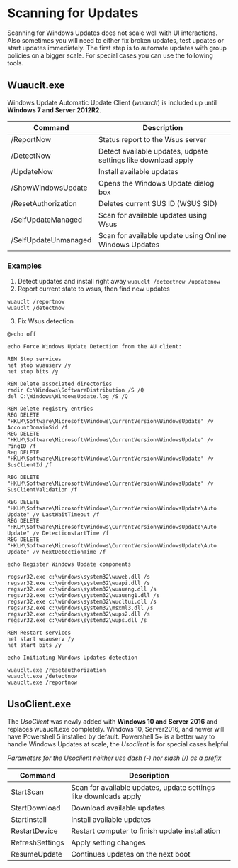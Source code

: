 # Scanning for Updates
Scanning for Windows Updates does not scale well with UI interactions. Also sometimes you will need to either fix broken updates, test updates or start updates immediately. The first step is to automate updates with group policies on a bigger scale. For special cases you can use the following tools.

## Wuauclt.exe
Windows Update Automatic Update Client (_wuauclt_) is included up until **Windows 7 and Server 2012R2**. 

Command | Description
--------|------------
/ReportNow | Status report to the Wsus server
/DetectNow | Detect available updates, udpate settings like download apply
/UpdateNow | Install available updates
/ShowWindowsUpdate | Opens the Windows Update dialog box
/ResetAuthorization | Deletes current SUS ID (WSUS SID)
/SelfUpdateManaged | Scan for available updates using Wsus
/SelfUpdateUnmanaged | Scan for available update using Online Windows Updates

### Examples
1. Detect updates and install right away `wuauclt /detectnow /updatenow` 
2. Report current state to wsus, then find new updates 
  ```shell
  wuauclt /reportnow
  wuauclt /detectnow
  ```
3. Fix Wsus detection
  ```shell
  @echo off

  echo Force Windows Update Detection from the AU client:

  REM Stop services
  net stop wuauserv /y
  net stop bits /y

  REM Delete associated directories
  rmdir C:\Windows\SoftwareDistribution /S /Q
  del C:\Windows\WindowsUpdate.log /S /Q

  REM Delete registry entries
  REG DELETE "HKLM\Software\Microsoft\Windows\CurrentVersion\WindowsUpdate" /v AccountDomainSid /f
  REG DELETE "HKLM\Software\Microsoft\Windows\CurrentVersion\WindowsUpdate" /v PingID /f
  Reg DELETE "HKLM\Software\Microsoft\Windows\CurrentVersion\WindowsUpdate" /v SusClientId /f

  REG DELETE "HKLM\Software\Microsoft\Windows\CurrentVersion\WindowsUpdate" /v SusClientValidation /f

  REG DELETE "HKLM\Software\Microsoft\Windows\CurrentVersion\WindowsUpdate\Auto Update" /v LastWaitTimeout /f
  REG DELETE "HKLM\Software\Microsoft\Windows\CurrentVersion\WindowsUpdate\Auto Update" /v DetectionstartTime /f
  REG DELETE "HKLM\Software\Microsoft\Windows\CurrentVersion\WindowsUpdate\Auto Update" /v NextDetectionTime /f

  echo Register Windows Update components

  regsvr32.exe c:\windows\system32\wuweb.dll /s
  regsvr32.exe c:\windows\system32\wuapi.dll /s
  regsvr32.exe c:\windows\system32\wuaueng.dll /s
  regsvr32.exe c:\windows\system32\wuaueng1.dll /s
  regsvr32.exe c:\windows\system32\wucltui.dll /s
  regsvr32.exe c:\windows\system32\msxml3.dll /s
  regsvr32.exe c:\windows\system32\wups2.dll /s
  regsvr32.exe c:\windows\system32\wups.dll /s

  REM Restart services
  net start wuauserv /y
  net start bits /y

  echo Initiating Windows Updates detection

  wuauclt.exe /resetauthorization
  wuauclt.exe /detectnow
  wuauclt.exe /reportnow
  ```
  
## UsoClient.exe
The _UsoClient_ was newly added with **Windows 10 and Server 2016** and replaces wuauclt.exe completely. Windows 10, Server2016, and newer will have Powershell 5 installed by default. Powershell 5+ is a better way to handle Windows Updates at scale, the _Usoclient_ is for special cases helpful.

_Parameters for the Usoclient neither use dash (-) nor slash (/) as a prefix_

Command | Description
--------|------------
StartScan | Scan for available updates, update settings like downloads apply
StartDownload | Download available updates
StartInstall | Install available updates
RestartDevice | Restart computer to finish update installation
RefreshSettings | Apply setting changes
ResumeUpdate | Continues updates on the next boot
